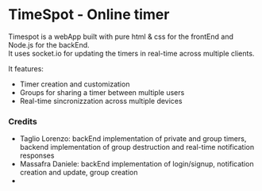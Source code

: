 # TimeSpot - Online timer

Timespot is a webApp built with pure html & css for the frontEnd and Node.js for the backEnd.<br>
It uses socket.io for updating the timers in real-time across multiple clients.

It features:
- Timer creation and customization
- Groups for sharing a timer between multiple users
- Real-time sincronizzation across multiple devices

### Credits
- Taglio Lorenzo: backEnd implementation of private and group timers, backend implementation of group destruction and real-time notification responses
- Massafra Daniele: backEnd implementation of login/signup, notification creation and update, group creation
- 